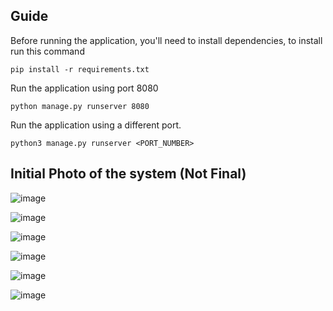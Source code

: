 ## Guide

Before running the application, you'll need to install dependencies, to install run this command

```
pip install -r requirements.txt
```

Run the application using port 8080

```
python manage.py runserver 8080
```

Run the application using a different port.

```
python3 manage.py runserver <PORT_NUMBER>
```


## Initial Photo of the system (Not Final)

![image](https://github.com/user-attachments/assets/010c281b-4fa5-4bb5-a59b-52431f2bc694)

![image](https://github.com/user-attachments/assets/380b5197-e160-46f0-a3c9-35dadcbca6a2)

![image](https://github.com/user-attachments/assets/125e4022-0971-43e1-bda2-2333af94fc9b)

![image](https://github.com/user-attachments/assets/cc5bb944-0dfc-4ff5-aa3c-0eb83dd34a75)

![image](https://github.com/user-attachments/assets/36faf0e7-324f-482c-a3b4-b6b11c83360f)

![image](https://github.com/user-attachments/assets/ecc6486e-4f4d-4c9d-87ac-b69125a3e0d1)

